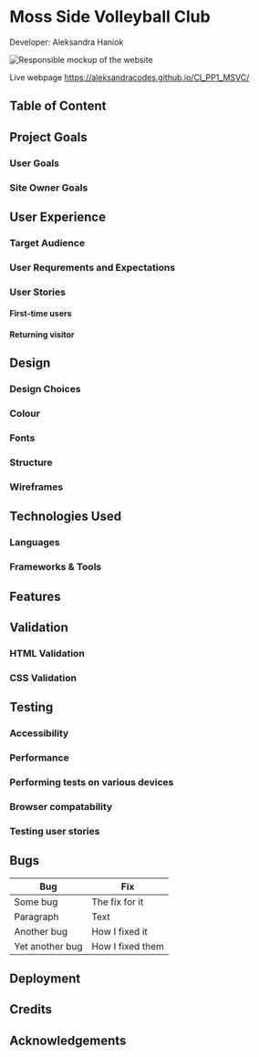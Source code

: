 # Moss Side Volleyball Club

Developer: Aleksandra Haniok

![Responsible mockup of the website]()

Live webpage
https://aleksandracodes.github.io/CI_PP1_MSVC/

## Table of Content

## Project Goals

### User Goals

### Site Owner Goals

## User Experience

### Target Audience

### User Requrements and Expectations

### User Stories

#### First-time users

#### Returning visitor

## Design

### Design Choices

### Colour

### Fonts

### Structure

### Wireframes

## Technologies Used

### Languages

### Frameworks & Tools

## Features

## Validation

### HTML Validation

### CSS Validation

## Testing 

### Accessibility

### Performance 

### Performing tests on various devices 

### Browser compatability

### Testing user stories

## Bugs

| Bug | Fix |
| ----------- | ----------- |
| Some bug | The fix for it |
| Paragraph   | Text        |
| Another bug   | How I fixed it |
| Yet another bug | How I fixed them  |

## Deployment

## Credits

## Acknowledgements